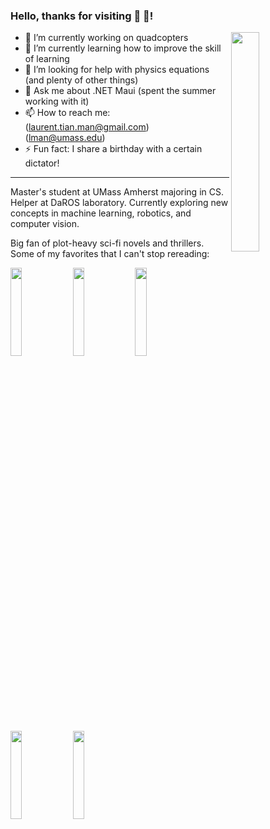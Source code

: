 ### Hello, thanks for visiting 👋 🤖!

<p width="100%">
    <img align="right" width="30%" src="https://github.com/Lore-Rent-Man/Lore-Rent-Man/assets/54051094/7009fa26-f183-4d60-8d8b-e6c00cf7e1a8">
</p>

- 🔭 I’m currently working on quadcopters
- 🌱 I’m currently learning how to improve the skill of learning
- 🤔 I’m looking for help with physics equations (and plenty of other things)
- 💬 Ask me about .NET Maui (spent the summer working with it)
- 📫 How to reach me: (laurent.tian.man@gmail.com) (lman@umass.edu)
- ⚡ Fun fact: I share a birthday with a certain dictator!

<hr border-top="3px dashed #bbb">

Master's student at UMass Amherst majoring in CS. Helper at DaROS laboratory. Currently exploring new concepts in machine learning, robotics, and computer vision. 

Big fan of plot-heavy sci-fi novels and thrillers. Some of my favorites that I can't stop rereading:

<p width="100%" display="flex" justify-content="space-around">
  <img width="19%" src="https://github.com/Lore-Rent-Man/Lore-Rent-Man/assets/54051094/d7b59222-f12d-48f8-a5db-54e46647133f"/>
  <img width="19%" src="https://github.com/Lore-Rent-Man/Lore-Rent-Man/assets/54051094/59e42299-b2d9-4580-90f0-1c58b0f91fa7"/>
  <img width="19%" src="https://github.com/Lore-Rent-Man/Lore-Rent-Man/assets/54051094/8fa19293-a1b8-4e3f-9671-aca921760f2f"/>
  <img width="19%" src="https://github.com/Lore-Rent-Man/Lore-Rent-Man/assets/54051094/8469cfbf-22f8-49f9-bc44-ac7d3f930f22"/>
  <img width="19%" src="https://github.com/Lore-Rent-Man/Lore-Rent-Man/assets/54051094/325c59ff-da67-4412-a532-683b95ff721f"/>
</p>








